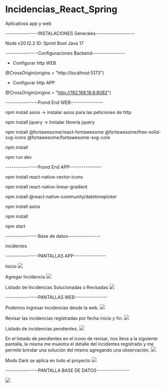 # Incidencias_React_Spring
 Aplicativos app y web

----------------INSTALACIONES Generales-------------------

Node v20.12.2
ID: Sprint Boot
Java 17

----------------Configuraciones Backend----------------

- Configurar http WEB

@CrossOrigin(origins = "http://localhost:5173")

- Configurar http APP

@CrossOrigin(origins = "http://192.168.18.8:8082")


----------------Frond End WEB----------------

npm install axios -> instalar axios para las peticiones de http

npm install jquery -> Instalar libreria jquery 

npm install @fortawesome/react-fontawesome @fortawesome/free-solid-svg-icons @fortawesome/fontawesome-svg-core 

npm install

npm run dev


----------------Frond End APP----------------

npm install react-native-vector-icons

npm install react-native-linear-gradient

npm install @react-native-community/datetimepicker

npm install axios

npm install

npm start


----------------Base de datos----------------

incidentes


----------------PANTALLAS APP----------------

Inicio 
![](https://github.com/JavierYungaT/Incidencias_React_Spring/blob/main/Imagenes_App_Web/APPHome.jpg)

Agregar Incidencia
![](https://github.com/JavierYungaT/Incidencias_React_Spring/blob/main/Imagenes_App_Web/Addincidencias.jpg)

Listado de Incidencias Solucionadas o Revisadas
![](https://github.com/JavierYungaT/Incidencias_React_Spring/blob/main/Imagenes_App_Web/ListIncidencias.jpg)


----------------PANTALLAS WEB----------------

Podemos ingresar incidencias desde la web.
![](https://github.com/JavierYungaT/Incidencias_React_Spring/blob/main/Imagenes_App_Web/CrearIncidenciaWeb.png)

Revisar las incidencias registradas por fecha inicio y fin.
![](https://github.com/JavierYungaT/Incidencias_React_Spring/blob/main/Imagenes_App_Web/IncidentesIngresados.png)

Listado de incidencias pendientes.
![](https://github.com/JavierYungaT/Incidencias_React_Spring/blob/main/Imagenes_App_Web/IncidentesPendientes.png)

En el listado de pendientes en el icono de revisar, nos lleva a la siguiente pantalla, la misma me muestra el detalle del incidentes registrado y me permite brindar una solución del mismo agregando una observación.
![](https://github.com/JavierYungaT/Incidencias_React_Spring/blob/main/Imagenes_App_Web/DarSolucionIncidencia.png)

Modo Dark se aplica en todo el proyecto
![](https://github.com/JavierYungaT/Incidencias_React_Spring/blob/main/Imagenes_App_Web/ModoDark.png)



----------------PANTALLA BASE DE DATOS----------------

![](https://github.com/JavierYungaT/Incidencias_React_Spring/blob/main/Imagenes_App_Web/baseDatos.png)

